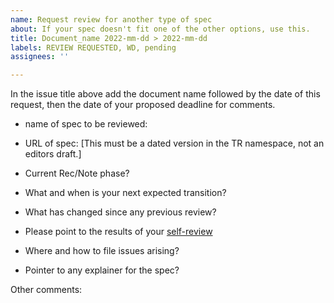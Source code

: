 ```yaml
---
name: Request review for another type of spec
about: If your spec doesn't fit one of the other options, use this.
title: Document_name 2022-mm-dd > 2022-mm-dd
labels: REVIEW REQUESTED, WD, pending
assignees: ''

---
```


In the issue title above add the document name followed by the date of this request, then the date of your proposed deadline for comments.

- name of spec to be reviewed:
- URL of spec: [This must be a dated version in the TR namespace, not an editors draft.]

- Current Rec/Note phase?
- What and when is your next expected transition?
- What has changed since any previous review?
- Please point to the results of your [self-review](https://w3ctag.github.io/security-questionnaire/)
- Where and how to file issues arising?
- Pointer to any explainer for the spec?

Other comments:
